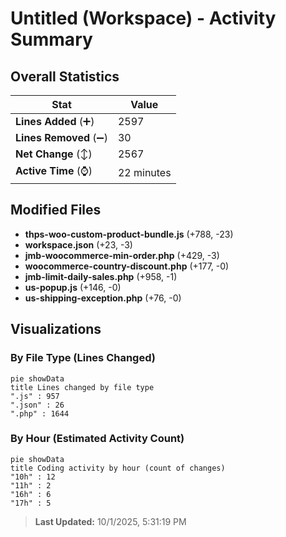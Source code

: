 # Untitled (Workspace) - Activity Summary 

## Overall Statistics

| Stat                   | Value                                                             |
| ---------------------- | ----------------------------------------------------------------- |
| **Lines Added** (➕)   | 2597                                          |
| **Lines Removed** (➖) | 30                                        |
| **Net Change** (↕)    | 2567                |
| **Active Time** (⌚)   | 22 minutes |


## Modified Files
- **thps-woo-custom-product-bundle.js** (+788, -23)
- **workspace.json** (+23, -3)
- **jmb-woocommerce-min-order.php** (+429, -3)
- **woocommerce-country-discount.php** (+177, -0)
- **jmb-limit-daily-sales.php** (+958, -1)
- **us-popup.js** (+146, -0)
- **us-shipping-exception.php** (+76, -0)

## Visualizations

### By File Type (Lines Changed)

```mermaid
pie showData
title Lines changed by file type
".js" : 957
".json" : 26
".php" : 1644
```

### By Hour (Estimated Activity Count)

```mermaid
pie showData
title Coding activity by hour (count of changes)
"10h" : 12
"11h" : 2
"16h" : 6
"17h" : 5
```


> **Last Updated:** 10/1/2025, 5:31:19 PM